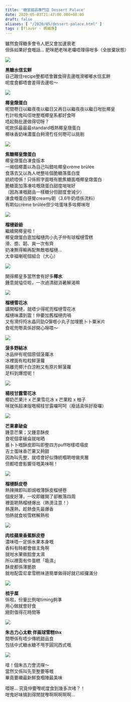 ```yaml
---
title: '糖宮甜品專門店 Dessert Palace'
date: 2020-05-03T21:47:00.000+08:00
draft: false
aliases: [ "/2020/05/dessert-palace.html" ]
tags : [flavor - 螞蟻族]
---
```


雖然食得糖多會令人肥又會加速衰老  
但係如果好食嘅話... 肥咪肥老咪老囉唔理得咁多（全放棄狀態）  

![](/images/dessertpalace.jpg)

**黑糖水信玄餅**  
自己跟住recipe整都唔會難食得去邊嘅滑嘟嘟水信玄餅  
呢度食都唔會差得去邊啦～  

![](https://yeixua.ch.files.1drv.com/y4mpLbr1kYrHEcfCtc9ckZ5XF-8XkMj6dGkYTkc4Lo-IXTEB7sbS8Zx2JQNFeStV-Usdxa2JgX03ownqxDni54Zg5dYqvBRvgE21bQbS6PMSasmaBhCrnzQ6RSUh8uewL0GC_kAb-Ql-dt6ln0tenJHaQ0MgWQbxc5lYpYPHq0qStP4LiYqrr9C3EEtWgmrcmQ3Lqo6oArSTF7jBMyr2_qCHw?width=660&height=371&cropmode=none)

**椰皇燉蛋白**  
呢間嘢日以繼夜夜以繼日又再日以繼夜夜以繼日咁批椰皇  
冇計啦鬼叫佢哋整嘅椰皇系都好食咩  
唔起勢批邊做得切呀？  
呢款係最最最standard嘅熱椰皇燉蛋白  
椰味香奶味濃蛋白夠滑冇任何嘢可以挑剔  

![](https://xxoyla.ch.files.1drv.com/y4mMw93G2_DJJK4tDhQMYYh49FeNhyj3RCu-mzqVxqNIe60ISs1iZleqW7oAilK4W5KVqRSpWB70fWYUywnvXOIKfW4V8-6K9-8QTmxSle88iG-awY0p3V2HD0OroIRMX90Um2rn1aZKhkrc7nQbLcJUNPko5dXaSAcVocTlQSjPo1caWI1Xw-mvITgfdNkJ6ReoU_djVUk1OJLscIvGlQLyw?width=660&height=371&cropmode=none)

**焦糖椰皇燉蛋白**  
椰皇燉蛋白凍食版本  
一揭個椰蓋以為自己叫錯咗椰皇crème brûlée  
食落去又以為人哋整咗個脆糖落蛋白度  
統統唔係！只係照字面嘅有脆焦糖面嘅椰皇燉蛋白  
脆糖面加落凍咗嘅燉蛋白甜度啱啱好  
（因為凍嘅甜品一樣糖分但甜度會減少）  
凍食嘅蛋白感覺creamy啲（3.6牛奶唔係流料）  
有啲似crème brûlée但少咗蛋味多咗椰味咁  

![](https://yeiuua.ch.files.1drv.com/y4mqtR5jjAc-_hoqy7_IOadyc34eXH-bYDeJkcLPtXbFyQLuHOgmheTRzrQK6P2RHORw-V7ohNXQJWLhxpGLVn1Os5faKgX1J8QaW5xR_wSVQpxh6Nm8NFJXmFE7wmwoI7m7L7ycKXFav5r3gsRt-IGY_sDpExG5imMI-rlfdRtSpZBdbmVBMht7cJs6LQD0x7Hj3sr3KEYMerXGbn3dJ8fgw?width=660&height=371&cropmode=none)

**榴槤爺爺**  
繼續開椰皇啦！  
椰皇燉蛋白底加榴槤肉小丸子仲有球榴槤雪糕  
滑、漿、韌、爽一次有齊  
奶凍無得輸再配無敵嘅榴槤...  
太幸福喇呢個組合（大心）  

![](https://ndhmqq.ch.files.1drv.com/y4m_tKiEGG4lmHwsLsQTYwYvxrcsNtsgsPV7CW66iwmAlKboYpllxFsthC6xgJFLQmyjWYjPVfQrYLUYWHAcDqbPU1j84Snd0wmkuEeLFJcWZFTW0tVH1Z0FfPgSVuuehpLDz9H9rFVkzKUXZ1CxMADK_T52JvXJSOVbe1VPVWqQXUl5NsY6a-MW0d-jP8L1N-VwLdW0LYe9EpolQDUaOlQkA?width=660&height=371&cropmode=none)

開得椰皇多當然會有好多**椰水**  
鍾意就嗌佢啦，一次過清甜消暑解渴嘛  

![](https://yoibua.ch.files.1drv.com/y4msiA5h1K5LkX0_uX0_EKQUlZAvoH6sh2A-AmyuYyT61tTLb-aKXQYA9S1IvsaYE2EJ1gzBsc3cloyAU6ifwW999lhUXe-HNg7s2aE4CWR4-FYjGFtPuO0ZqPazh53no2otiNdoK_TMjgAu_z3EFDBnwq09PFztAyDNSTDxS9tyhyuAuaYlsKpTK03AyDcL1hJNVE0cj1_W8PnKA6rqnutdA?width=660&height=371&cropmode=none)

**榴槤雪花冰**  
講開榴槤，就唔少得呢兜榴槤雪花冰  
榴槤味濃到震！仲要加舊榴槤肉喎  
又有滑捋捋水晶同勁Q彈嘅小丸子加埋脆卜卜粟米片  
食呢兜嘢真係好開心呀喂～  

![](https://yoixua.ch.files.1drv.com/y4mDg8OlKdxP-pifduWWHvRYYKZUoO49TJfAG8IOpO5McXnVwY_W5ab0_ZGOjw2n6iu-X-lNzq9II4qpONrM-2wj-_rbwVF7gm9HTb5zvxvGWRyzING1m2Ypic8WumGTsgN00DkWku0I75QS7xSs6SNVU-6yYQaZ23c9mA_eCo6Ghjhr6ZxiiFOdtNz3CMuvvfq9U9BwIF2LPNM86-VMYAcVQ?width=660&height=371&cropmode=none)

**菠多野結冰**  
冰品仲有呢個原個菠蘿冰  
冰裡面有粒粒鮮菠蘿  
隔離兜椰汁白涼粉又有原片鮮菠蘿  
足料到爆燈呢！  

![](https://lthdqq.ch.files.1drv.com/y4mEfWY8VSyIN1S81CpRuLbRKLjwUq3GhUa5BTkV_HGdxvR1hzcs4_D5Uwgm2xE8clDBhPnHeu0ppRQMI5QLd2h51F3OBRxcl3G3eJFX3cBJzKmdhR73E5273KnzuNPbeaptrakgCtrVjnJR4pUmeoPA5UDXJqr_M00uZiM7u2Gtn3RrNCZWSkcs8SgGGP-R7ljfpH5S2w_3YBOyuNSUE9Xhw?width=660&height=371&cropmode=none)

**楊枝甘露雪花冰**  
椰奶芒果汁 x 芒果雪花冰 x 芒果粒 x 柚子  
咪就係超凍版嘅楊枝甘露囉呵呵（廢話真係好廢囉）  

![](https://yoizua.ch.files.1drv.com/y4m_NRBwcFvPbweWerUNiQJTu_hZo7cwYOvVA5a6S0JoQxeNiaAVVQQ91LDGvP7VDYuMimCpf_DiF07j77_DPntyaaKI9m5Szw-z_QRpFVB1ufdwVzOEPt44IbV4cKURcZ1CDvpRtj5ynz45tDKYzb3akgu7xOPD6OKlBYLLdHk1Y3pF1FTz9Qh3rf3LR_vcYohqLr9c-damfM_1EukcJDkSw?width=660&height=371&cropmode=none)

**芒果拿破侖**  
鍾意芒果；又鍾意酥皮  
食呢個拿破侖就啱晒  
脹卜卜嘅酥皮即叫即整四方puff咁樣唔塌皮  
吉士蛋味香芒果又夠甜  
因為叫先整，就唔會好似傳統嗰啲咁做夾層  
但都唔會影響佢嘅美味啊！  

![](https://yoiyua.ch.files.1drv.com/y4mV9EqtKax7k6L9TMD9fAsNIEJrGAho3oHDt7bsOWkGZD-EBoROHtGOSB0xqZOfSA03lqmR1EGXJ20whf-0fQoDZLTLquCvZyXDoG-tka0kJ-hvm3c_aUu1UT3XOTkZH-UUF3944sRqg7RFDJ-PVlyWNSuHFVfoNTSrSpMtMmVGT0Qj2vfCStKapmYiP9b-sZ3fSF2eldOVn5ctUETHijgJQ?width=660&height=371&cropmode=none)

**榴槤酥皮卷**  
熱辣辣即叫即焗嘅薄酥皮榴槤卷  
個皮好薄，一咬即離開了卻散落四周  
裡面啲熱榴槤爆出（熱燙注意！）  
熱還熱，趁熱食先最爆香  
怕熱就食啖雪糕解熱啦  

![](https://z3oiig.ch.files.1drv.com/y4mczvGMjONWnOdSh1nAEZM_X7ZfV-hYsGQv3Mv2hjilPPTeTgpwEihFbijuh5idpuCrxRJ0z-zuHiD5z8fGqAmPa1wkYtydqtTUSc_0dWHXYVBY9QZ8amlMvfRbnghOGbQapNt4shNX1BoAimdceGkmvt1QJUuavvXCRx35mTXdLOyZfa1lUoPRN3aeOvAB3Huu6EqLEufu06TcJuBCjsd-A?width=660&height=371&cropmode=none)

**肉桂蘋果香蕉酥皮卷**  
濃味唔一定係水果本身嘅  
香料有時都會做主角啊  
就咁水果做餡會太濕  
所以裡面有件蛋糕「吸濕」  
酥皮都係薄脆款  
就咁配雲尼拿雪糕味道簡單做得好就已經攞滿分  

![](https://znooig.ch.files.1drv.com/y4mQhyAwT-lnj0AlLmpvoflOVhW2ciqQXckbERdxoWDeVlRkNmJXiSFuPZ7S4JHROFiEyg2XfKWPrRL-6WYavh_IoZnIOkgWZTWHuv4zQNzm1BRRQ0cxc_N3vxILAJgeFranjxT3mJwW9GWVcOaGDza7876JATyz7_YI_WCICMmJCmCpr044QhZPtoBxcMnCvyr8TJM1cwMzhr70dWYA2yXLg?width=660&height=371&cropmode=none)

**梳乎厘**  
係啦，份量比例啱timing夠準  
用心做就會好食  
絕對值得花時間等  

![](https://z3ogig.ch.files.1drv.com/y4mRKRekBfTH2poZahL6PnQE-WZ4t7aThLrXIiInrMzMG1k8kSnC1lJDFIJzhGO7vhzx73PhUigVkitWWZ3mrbr23SYX333sQi_kmHyxc-tWVMBUOjg7ZWDAcyGg1s7JB6_7pmUUsKNA-IPDpjdlH_9CKXvEe-cLdOvZab2uyfLI4ekOVUg_DSSPQBb8WnakI7jt52ft0QlMehxv5tduj04ug?width=660&height=371&cropmode=none)

**朱古力心太軟 伴兩球雪糕thx**  
間嘢係有唔少傳統甜品食  
包括中式糖水糖不甩芋圓同西式嘅  

![](https://z3ohig.ch.files.1drv.com/y4mG8-7dhO5thlBc-pccgF98_H9cvcX33eSu0b31Q2DV_qypoEF8R_OSMjn6BRHfZL4mhAJNzNJc7uXIZ8myGtZoTIGrZ-Z3NMKwJmXNbDHferxYJtA62RlJSvWUK387V_HXQilHSU_12XruY8GKBPjeYjxWQnfVLokU39uDxGUZ4nLRv4NCaZ_CQEAaDTLt1r8oL0UWvYbQWZrOz149uleqg?width=660&height=371&cropmode=none)

嗱！個朱古力會流㗎～  
當然又係叫先至整要等嘅  
畢竟要襯最新鮮食嗰陣最美味  
  
喂呀... 究竟仲要嚟呢度食到幾多次啫？！  
咁鬼好味搞到得閒就嚟啊啊啊啊啊...